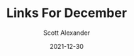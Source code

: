 ---
layout: podcast
title: "Links For December"
author: Scott Alexander
description: https://astralcodexten.substack.com/p/links-for-december
date: 2021-12-30
length: 2909958
duration: 727
guid: links-for-december
---